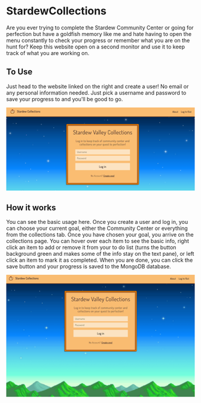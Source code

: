 # StardewCollections
Are you ever trying to complete the Stardew Community Center or going for perfection but have a goldfish memory like me and hate having to open the menu constantly to check your progress or remember what you are on the hunt for? Keep this website open on a second monitor and use it to keep track of what you are working on.

## To Use
Just head to the website linked on the right and create a user! No email or any personal information needed. Just pick a username and password to save your progress to and you'll be good to go. 

<img src="/public/images/stardew-2.png" width="700">

## How it works
You can see the basic usage here. Once you create a user and log in, you can choose your current goal, either the Community Center or everything from the collections tab. 
Once you have chosen your goal, you arrive on the collections page. You can hover over each item to see the basic info, right click an item to add or remove it from your to do list (turns the button background green and makes some of the info stay on the text pane), or left click an item to mark it as completed. When you are done, you can click the save button and your progress is saved to the MongoDB database. 

<img src="/public/images/stardew-1.gif" width="700">
